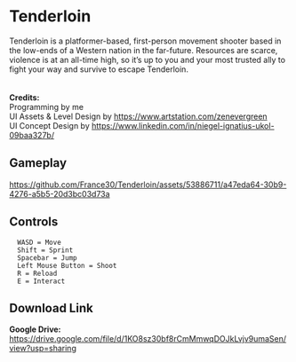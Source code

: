 # Tenderloin
Tenderloin is a platformer-based, first-person movement shooter based in the low-ends
of a Western nation in the far-future. Resources are scarce, violence is at an all-time high, so it’s
up to you and your most trusted ally to fight your way and survive to escape Tenderloin.
<br/><br/><br/>
<b>Credits:</b><br/>
Programming by me<br/>
UI Assets & Level Design by https://www.artstation.com/zenevergreen<br/>
UI Concept Design by https://www.linkedin.com/in/niegel-ignatius-ukol-09baa327b/
## Gameplay
https://github.com/France30/Tenderloin/assets/53886711/a47eda64-30b9-4276-a5b5-20d3bc03d73a

## Controls
```
  WASD = Move
  Shift = Sprint
  Spacebar = Jump
  Left Mouse Button = Shoot
  R = Reload
  E = Interact
```

## Download Link
<b>Google Drive: </b>https://drive.google.com/file/d/1KO8sz30bf8rCmMmwqDOJkLvjv9umaSen/view?usp=sharing

